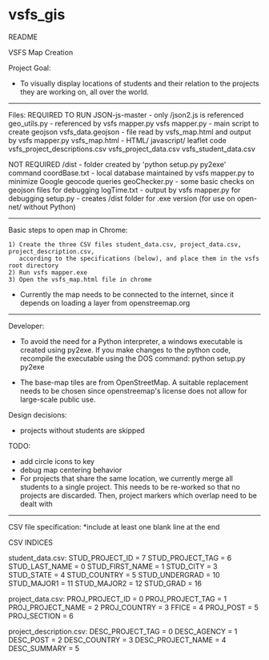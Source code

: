vsfs_gis
========
README

VSFS Map Creation

Project Goal:
  - To visually display locations of students and their relation to the projects
     they are working on, all over the world.

-----------------------------------------------------

Files:
 REQUIRED TO RUN
  JSON-js-master - only /json2.js is referenced
  geo_utils.py - referenced by vsfs mapper.py
  vsfs mapper.py - main script to create geojson
  vsfs_data.geojson - file read by vsfs_map.html and output by vsfs mapper.py
  vsfs_map.html - HTML/ javascript/ leaflet code
  vsfs_project_descriptions.csv
  vsfs_project_data.csv
  vsfs_student_data.csv
 
 NOT REQUIRED
  /dist - folder created by 'python setup.py py2exe' command
  coordBase.txt - local database maintained by vsfs mapper.py to minimize Google geocode queries
  geoChecker.py - some basic checks on geojson files for debugging
  logTime.txt - output by vsfs mapper.py for debugging
  setup.py - creates /dist folder for .exe version (for use on open-net/ without Python)
  
-----------------------------------------------------

Basic steps to open map in Chrome:

    1) Create the three CSV files student_data.csv, project_data.csv, project_description.csv,
       according to the specifications (below), and place them in the vsfs root directory
    2) Run vsfs mapper.exe 
    3) Open the vsfs_map.html file in chrome

* Currently the map needs to be connected to the internet, since it depends on
  loading a layer from openstreemap.org


-----------------------------------------------------


Developer:
 - To avoid the need for a Python interpreter, a windows executable is created
   using py2exe. If you make changes to the python code, recompile the 
   executable using the DOS command: python setup.py py2exe

 - The base-map tiles are from OpenStreetMap. A suitable replacement needs to be
   chosen since openstreemap's license does not allow for large-scale public use.
  
Design decisions:
 - projects without students are skipped

TODO:
 - add circle icons to key
 - debug map centering behavior
 - For projects that share the same location, we currently merge all students to 
   a single project.  This needs to be re-worked so that no projects are discarded.
   Then, project markers which overlap need to be dealt with

 
-----------------------------------------------------
CSV file specification:
 *include at least one blank line at the end

CSV INDICES

student_data.csv:
STUD_PROJECT_ID = 7
STUD_PROJECT_TAG = 6
STUD_LAST_NAME = 0
STUD_FIRST_NAME = 1
STUD_CITY = 3
STUD_STATE = 4
STUD_COUNTRY = 5
STUD_UNDERGRAD = 10
STUD_MAJOR1 = 11
STUD_MAJOR2 = 12
STUD_GRAD = 16

project_data.csv:
PROJ_PROJECT_ID = 0
PROJ_PROJECT_TAG = 1
PROJ_PROJECT_NAME = 2
PROJ_COUNTRY = 3
FFICE = 4
PROJ_POST = 5
PROJ_SECTION = 6

project_description.csv:
DESC_PROJECT_TAG = 0
DESC_AGENCY = 1
DESC_POST = 2
DESC_COUNTRY = 3
DESC_PROJECT_NAME = 4
DESC_SUMMARY = 5
